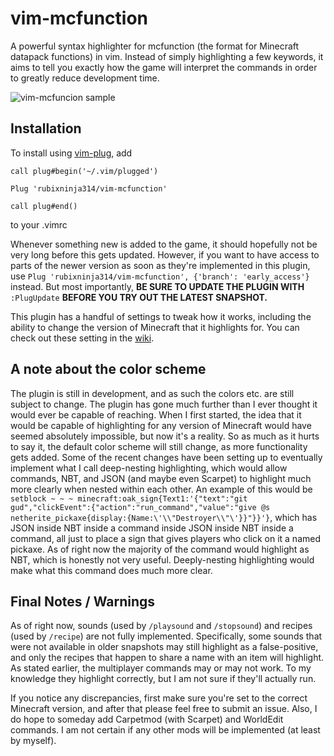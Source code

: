 # vim-mcfunction
A powerful syntax highlighter for mcfunction (the format for Minecraft datapack functions) in vim.
Instead of simply highlighting a few keywords, it aims to tell you exactly how the game will interpret the commands in order to greatly reduce development time.

![vim-mcfuncion sample](https://github.com/rubixninja314/vim-mcfunction/wiki/vim-mcfunction2.png)

## Installation

To install using [vim-plug](https://github.com/junegunn/vim-plug), add
```
call plug#begin('~/.vim/plugged')

Plug 'rubixninja314/vim-mcfunction'

call plug#end()
```
to your .vimrc

Whenever something new is added to the game, it should hopefully not be very long before this gets updated.
However, if you want to have access to parts of the newer version as soon as they're implemented in this plugin, use `Plug 'rubixninja314/vim-mcfunction', {'branch': 'early_access'}` instead.
But most importantly, **BE SURE TO UPDATE THE PLUGIN WITH** `:PlugUpdate` **BEFORE YOU TRY OUT THE LATEST SNAPSHOT.**

This plugin has a handful of settings to tweak how it works, including the ability to change the version of Minecraft that it highlights for.
You can check out these setting in the [wiki](https://github.com/rubixninja314/vim-mcfunction/wiki/Configuration).

## A note about the color scheme
The plugin is still in development, and as such the colors etc. are still subject to change.
The plugin has gone much further than I ever thought it would ever be capable of reaching.
When I first started, the idea that it would be capable of highlighting for any version of Minecraft would have seemed absolutely impossible, but now it's a reality.
So as much as it hurts to say it, the default color scheme will still change, as more functionality gets added.
Some of the recent changes have been setting up to eventually implement what I call deep-nesting highlighting, which would allow commands, NBT, and JSON (and maybe even Scarpet) to highlight much more clearly when nested within each other.
An example of this would be `setblock ~ ~ ~ minecraft:oak_sign{Text1:'{"text":"git gud","clickEvent":{"action":"run_command","value":"give @s netherite_pickaxe{display:{Name:\'\\"Destroyer\\"\'}}"}}'}`, which has JSON inside NBT inside a command inside JSON inside NBT inside a command, all just to place a sign that gives players who click on it a named pickaxe.
As of right now the majority of the command would highlight as NBT, which is honestly not very useful.
Deeply-nesting highlighting would make what this command does much more clear.

## Final Notes / Warnings

As of right now, sounds (used by `/playsound` and `/stopsound`) and recipes (used by `/recipe`) are not fully implemented.
Specifically, some sounds that were not available in older snapshots may still highlight as a false-positive, and only the recipes that happen to share a name with an item will highlight.
As stated earlier, the multiplayer commands may or may not work. To my knowledge they highlight correctly, but I am not sure if they'll actually run.

If you notice any discrepancies, first make sure you're set to the correct Minecraft version, and after that please feel free to submit an issue.
Also, I do hope to someday add Carpetmod (with Scarpet) and WorldEdit commands.
I am not certain if any other mods will be implemented (at least by myself).
